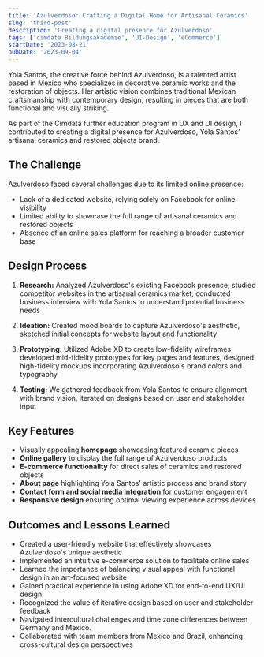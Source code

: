 ```yaml
---
title: 'Azulverdoso: Crafting a Digital Home for Artisanal Ceramics'
slug: 'third-post'
description: 'Creating a digital presence for Azulverdoso'
tags: ['cimdata Bildungsakademie', 'UI-Design', 'eCommerce']
startDate: '2023-08-21'
pubDate: '2023-09-04'
---
```


Yola Santos, the creative force behind Azulverdoso, is a talented artist based in Mexico who specializes in decorative ceramic works and the restoration of objects. Her artistic vision combines traditional Mexican craftsmanship with contemporary design, resulting in pieces that are both functional and visually striking.

As part of the Cimdata further education program in UX and UI design, I contributed to creating a digital presence for Azulverdoso, Yola Santos' artisanal ceramics and restored objects brand.

## The Challenge

Azulverdoso faced several challenges due to its limited online presence:

- Lack of a dedicated website, relying solely on Facebook for online visibility
- Limited ability to showcase the full range of artisanal ceramics and restored objects
- Absence of an online sales platform for reaching a broader customer base

## Design Process

1. **Research:** Analyzed Azulverdoso's existing Facebook presence, studied competitor websites in the artisanal ceramics market, conducted business interview with Yola Santos to understand potential business needs

2. **Ideation:** Created mood boards to capture Azulverdoso's aesthetic, sketched initial concepts for website layout and functionality

3. **Prototyping:** Utilized Adobe XD to create low-fidelity wireframes, developed mid-fidelity prototypes for key pages and features, designed high-fidelity mockups incorporating Azulverdoso's brand colors and typography

4. **Testing:** We gathered feedback from Yola Santos to ensure alignment with brand vision, iterated on designs based on user and stakeholder input

## Key Features

- Visually appealing **homepage** showcasing featured ceramic pieces
- **Online gallery** to display the full range of Azulverdoso products
- **E-commerce functionality** for direct sales of ceramics and restored objects
- **About page** highlighting Yola Santos' artistic process and brand story
- **Contact form and social media integration** for customer engagement
- **Responsive design** ensuring optimal viewing experience across devices

## Outcomes and Lessons Learned

- Created a user-friendly website that effectively showcases Azulverdoso's unique aesthetic
- Implemented an intuitive e-commerce solution to facilitate online sales
- Learned the importance of balancing visual appeal with functional design in an art-focused website
- Gained practical experience in using Adobe XD for end-to-end UX/UI design
- Recognized the value of iterative design based on user and stakeholder feedback
- Navigated intercultural challenges and time zone differences between Germany and Mexico.
- Collaborated with team members from Mexico and Brazil, enhancing cross-cultural design perspectives
